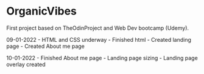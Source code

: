 # OrganicVibes

First project based on TheOdinProject and Web Dev bootcamp (Udemy).


09-01-2022  -  HTML and CSS underway
            -  Finished html
            -  Created landing page
            -  Created About me page

10-01-2022  -  Finished About me page
            -  Landing page sizing
            -  Landing page overlay created
            
